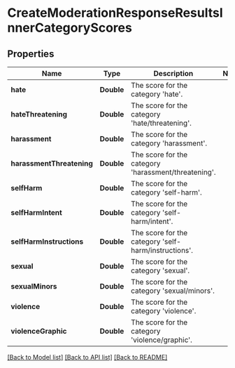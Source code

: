 # CreateModerationResponseResultsInnerCategoryScores

## Properties
Name | Type | Description | Notes
------------ | ------------- | ------------- | -------------
**hate** | **Double** | The score for the category &#39;hate&#39;. | 
**hateThreatening** | **Double** | The score for the category &#39;hate/threatening&#39;. | 
**harassment** | **Double** | The score for the category &#39;harassment&#39;. | 
**harassmentThreatening** | **Double** | The score for the category &#39;harassment/threatening&#39;. | 
**selfHarm** | **Double** | The score for the category &#39;self-harm&#39;. | 
**selfHarmIntent** | **Double** | The score for the category &#39;self-harm/intent&#39;. | 
**selfHarmInstructions** | **Double** | The score for the category &#39;self-harm/instructions&#39;. | 
**sexual** | **Double** | The score for the category &#39;sexual&#39;. | 
**sexualMinors** | **Double** | The score for the category &#39;sexual/minors&#39;. | 
**violence** | **Double** | The score for the category &#39;violence&#39;. | 
**violenceGraphic** | **Double** | The score for the category &#39;violence/graphic&#39;. | 

[[Back to Model list]](../README.md#documentation-for-models) [[Back to API list]](../README.md#documentation-for-api-endpoints) [[Back to README]](../README.md)


